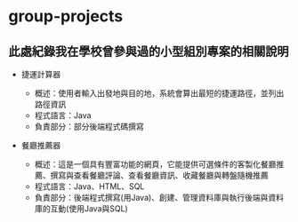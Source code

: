 # group-projects
## 此處紀錄我在學校曾參與過的小型組別專案的相關說明
* 捷運計算器
  * 概述：使用者輸入出發地與目的地，系統會算出最短的捷運路徑，並列出路徑資訊
  * 程式語言：Java
  * 負責部分：部分後端程式碼撰寫

* 餐廳推薦器
  * 概述：這是一個具有豐富功能的網頁，它能提供可選條件的客製化餐廳推薦、撰寫與查看餐廳評論、查看餐廳資訊、收藏餐廳與轉盤隨機推薦
  * 程式語言：Java、HTML、SQL
  * 負責部分：後端程式撰寫(用Java)、創建、管理資料庫與執行後端與資料庫的互動(使用Java與SQL)
